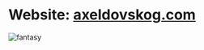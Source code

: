 # Website: <a href="http://axeldovskog.com/" target="_blank">axeldovskog.com</a>

![fantasy](https://github.com/03axdov/03axdov/assets/62298758/224ccd1a-9fe7-4527-bcd1-18aa30eb1db1)

